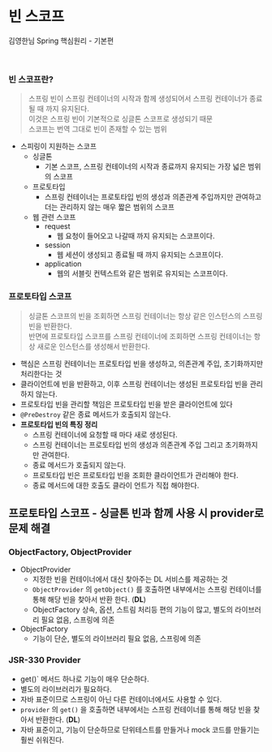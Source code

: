 # 빈 스코프
김영한님 Spring 핵심원리 - 기본편

<br>

### 빈 스코프란?
> 스프링 빈이 스프링 컨테이너의 시작과 함께 생성되어서 스프링 컨테이너가 종료될 때 까지 유지된다.    
> 이것은 스프링 빈이 기본적으로 싱글톤 스코프로 생성되기 때문     
> 스코프는 번역 그대로 빈이 존재할 수 있는 범위
* 스피링이 지원하는 스코프
  * 싱글톤
    * 기본 스코프, 스프링 컨테이너의 시작과 종료까지 유지되는 가장 넓은 범위의 스코프
  * 프로토타입
    * 스프링 컨테이너는 프로토타입 빈의 생성과 의존관계 주입까지만 관여하고 더는 관리하지 않는 매우 짧은 범위의 스코프
  * 웹 관련 스코프
    * request
      * 웹 요청이 들어오고 나갈때 까지 유지되는 스코프이다.
    * session
      * 웹 세션이 생성되고 종료될 때 까지 유지되는 스코프이다.
    * application
      * 웹의 서블릿 컨텍스트와 같은 범위로 유지되는 스코프이다.

### 프로토타입 스코프
> 싱글톤 스코프의 빈을 조회하면 스프링 컨테이너는 항상 같은 인스턴스의 스프링 빈을 반환한다.   
> 반면에 프로토타입 스코프를 스프링 컨테이너에 조회하면 스프링 컨테이너는 항상 새로운 인스턴스를 생성해서 반환한다.
* 핵심은 스프링 컨테이너는 프로토타입 빈을 생성하고, 의존관계 주입, 초기화까지만 처리한다는 것
* 클라이언트에 빈을 반환하고, 이후 스프링 컨테이너는 생성된 프로토타입 빈을 관리하지 않는다.
* 프로토타입 빈을 관리할 책임은 프로토타입 빈을 받은 클라이언트에 있다
* `@PreDestroy` 같은 종료 메서드가 호출되지 않는다.
* **프로토타입 빈의 특징 정리**
  * 스프링 컨테이너에 요청할 때 마다 새로 생성된다.
  * 스프링 컨테이너는 프로토타입 빈의 생성과 의존관계 주입 그리고 초기화까지만 관여한다.
  * 종료 메서드가 호출되지 않는다.
  * 프로토타입 빈은 프로토타입 빈을 조회한 클라이언트가 관리해야 한다.
  * 종료 메서드에 대한 호출도 클라이 언트가 직접 해야한다.

## 프로토타입 스코프 - 싱글톤 빈과 함께 사용 시 provider로 문제 해결
### ObjectFactory, ObjectProvider
* ObjectProvider
  * 지정한 빈을 컨테이너에서 대신 찾아주는 DL 서비스를 제공하는 것
  * `ObjectProvider` 의 `getObject()` 를 호출하면 내부에서는 스프링 컨테이너를 통해 해당 빈을 찾아서 반환 한다. (**DL**)
  * ObjectFactory 상속, 옵션, 스트림 처리등 편의 기능이 많고, 별도의 라이브러리 필요 없음, 스프링에 의존
* ObjectFactory
  * 기능이 단순, 별도의 라이브러리 필요 없음, 스프링에 의존
    
### JSR-330 Provider
* get()` 메서드 하나로 기능이 매우 단순하다.
* 별도의 라이브러리가 필요하다.
* 자바 표준이므로 스프링이 아닌 다른 컨테이너에서도 사용할 수 있다.
* `provider` 의 `get()` 을 호출하면 내부에서는 스프링 컨테이너를 통해 해당 빈을 찾아서 반환한다. (**DL**)
* 자바 표준이고, 기능이 단순하므로 단위테스트를 만들거나 mock 코드를 만들기는 훨씬 쉬워진다.

